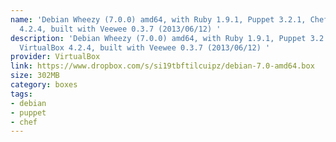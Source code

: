 ```yaml
---
name: 'Debian Wheezy (7.0.0) amd64, with Ruby 1.9.1, Puppet 3.2.1, Chef 11.4.4, VirtualBox
  4.2.4, built with Veewee 0.3.7 (2013/06/12) '
description: 'Debian Wheezy (7.0.0) amd64, with Ruby 1.9.1, Puppet 3.2.1, Chef 11.4.4,
  VirtualBox 4.2.4, built with Veewee 0.3.7 (2013/06/12) '
provider: VirtualBox
link: https://www.dropbox.com/s/si19tbftilcuipz/debian-7.0-amd64.box
size: 302MB
category: boxes
tags:
- debian
- puppet
- chef
---
```

